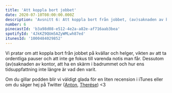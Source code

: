 ```yaml
---
title: 'Att koppla bort jobbet'
date: 2020-07-10T08:00:00.000Z
description: 'Avsnitt 6: Att koppla bort från jobbet, (av)saknaden av kontor, en skärm i badrummet och dålig tidsuppfattning.'
number: 6
pinecastId: 'b3a98d08-e512-4e2a-a82e-af716aab3bea'
spotifyId: '4JkKZ9QUm5AZyWMLwh87ed'
itunesId: '1000484029852'
---
```


Vi pratar om att koppla bort från jobbet på kvällar och helger, vikten av att ta ordentliga pauser och att inte ge fokus till varenda notis man får. Dessutom (av)saknaden av kontor, att ha en skärm i badrummet och hur ens tidsuppfattning inte längre är vad den varit.

Om du gillar podden blir vi väldigt glada för en liten recension i iTunes eller om du säger hej på Twitter ([Anton](https://twitter.com/Awnton), [Therése](https://twitter.com/tkomstadius)) <3
